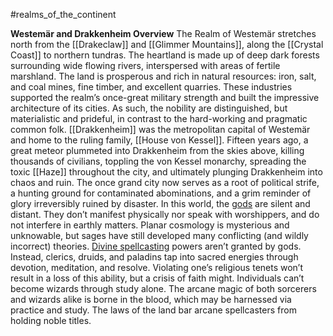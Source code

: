 #realms_of_the_continent 

**Westemär and Drakkenheim Overview**
The Realm of Westemär stretches north from the [[Drakeclaw]] and [[Glimmer Mountains]], along the [[Crystal Coast]] to northern tundras. The heartland is made up of deep dark forests surrounding wide flowing rivers, interspersed with areas of fertile marshland. The land is prosperous and rich in natural resources: iron, salt, and coal mines, fine timber, and excellent quarries. These industries supported the realm’s once-great military strength and built the impressive architecture of its cities. As such, the nobility are distinguished, but materialistic and prideful, in contrast to the hard-working and pragmatic common folk.
[[Drakkenheim]] was the metropolitan capital of Westemär and home to the ruling family, [[House von Kessel]]. Fifteen years ago, a great meteor plummeted into Drakkenheim from the skies above, killing thousands of civilians, toppling the von Kessel monarchy, spreading the toxic [[Haze]] throughout the city, and ultimately plunging Drakkenheim into chaos and ruin. The once grand city now serves as a root of political strife, a hunting ground for contaminated abominations, and a grim reminder of glory irreversibly ruined by disaster.
In this world, the [gods](religion) are silent and distant. They don’t manifest physically nor speak with worshippers, and do not interfere in earthly matters. Planar cosmology is mysterious and unknowable, but sages have still developed many conflicting (and wildly incorrect) theories. 
[Divine spellcasting](magic) powers aren’t granted by gods. Instead, clerics, druids, and paladins tap into sacred energies through devotion, meditation, and resolve. Violating one’s religious tenets won’t result in a loss of this ability, but a crisis of faith might. 
Individuals can’t become wizards through study alone. The arcane magic of both sorcerers and wizards alike is borne in the blood, which may be harnessed via practice and study. The laws of the land bar arcane spellcasters from holding noble titles.